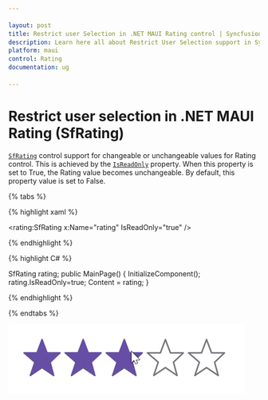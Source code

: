 ```yaml
---

layout: post
title: Restrict user Selection in .NET MAUI Rating control | Syncfusion
description: Learn here all about Restrict User Selection support in Syncfusion .NET MAUI Rating (SfRating) control and more.
platform: maui
control: Rating
documentation: ug

---
```


# Restrict user selection in .NET MAUI Rating (SfRating)

[`SfRating`](https://help.syncfusion.com/cr/maui/Syncfusion.Maui.Inputs.SfRating.html) control support for changeable or unchangeable values for Rating control. This is achieved by the [`IsReadOnly`](https://help.syncfusion.com/cr/maui/Syncfusion.Maui.Inputs.SfRating.html#Syncfusion_Maui_Inputs_SfRating_IsReadOnly) property. When this property is set to True, the Rating value becomes unchangeable. By default, this property value is set to False.

{% tabs %}

{% highlight xaml %}

<rating:SfRating x:Name="rating" IsReadOnly="true" />

{% endhighlight %}

{% highlight C# %}


SfRating rating;
public MainPage()
{
    InitializeComponent();
    rating.IsReadOnly=true;
    Content = rating;
}
	
{% endhighlight %}

{% endtabs %}

![readOnly](images/IsReadOnly.gif)


